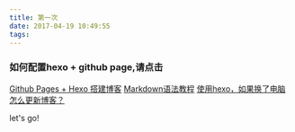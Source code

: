 ```yaml
---
title: 第一次
date: 2017-04-19 10:49:55
tags:
---
```


### 如何配置hexo + github page,请点击
[Github Pages + Hexo 搭建博客](https://fzy-line.github.io/2016/11/30/Github-Pages-Hexo%E6%90%AD%E5%BB%BA%E5%8D%9A%E5%AE%A2%EF%BC%88%E4%B8%80%EF%BC%89/)
[Markdown语法教程](http://www.jianshu.com/p/075d7cac8fef)
[使用hexo，如果换了电脑怎么更新博客？](https://www.zhihu.com/question/21193762)

let's go!